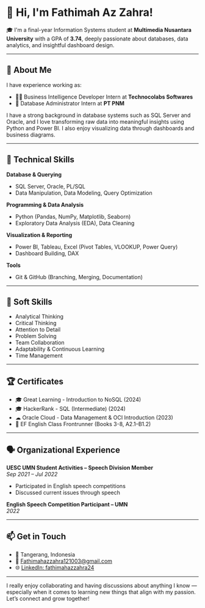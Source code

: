 # 👋 Hi, I'm Fathimah Az Zahra!

🎓 I'm a final-year Information Systems student at **Multimedia Nusantara University** with a GPA of **3.74**, deeply passionate about databases, data analytics, and insightful dashboard design.

---

## 💼 About Me

I have experience working as:
- 👩‍💻 Business Intelligence Developer Intern at **Technocolabs Softwares**
- 🧠 Database Administrator Intern at **PT PNM**

I have a strong background in database systems such as SQL Server and Oracle, and I love transforming raw data into meaningful insights using Python and Power BI. I also enjoy visualizing data through dashboards and business diagrams.

---

## 🚀 Technical Skills

**Database & Querying**  
- SQL Server, Oracle, PL/SQL  
- Data Manipulation, Data Modeling, Query Optimization

**Programming & Data Analysis**  
- Python (Pandas, NumPy, Matplotlib, Seaborn)  
- Exploratory Data Analysis (EDA), Data Cleaning

**Visualization & Reporting**  
- Power BI, Tableau, Excel (Pivot Tables, VLOOKUP, Power Query)  
- Dashboard Building, DAX

**Tools**  
- Git & GitHub (Branching, Merging, Documentation)

---

## 🧠 Soft Skills

- Analytical Thinking  
- Critical Thinking  
- Attention to Detail  
- Problem Solving  
- Team Collaboration  
- Adaptability & Continuous Learning  
- Time Management

---

## 🏆 Certificates

- 🎓 Great Learning - Introduction to NoSQL (2024)  
- 🎓 HackerRank - SQL (Intermediate) (2024)  
- ☁ Oracle Cloud - Data Management & OCI Introduction (2023)  
- 📘 EF English Class Frontrunner (Books 3-8, A2.1–B1.2)

---

## 🗣️ Organizational Experience

**UESC UMN Student Activities – Speech Division Member**  
*Sep 2021 – Jul 2022*  
- Participated in English speech competitions  
- Discussed current issues through speech

**English Speech Competition Participant – UMN**  
*2022*

---

## 📫 Get in Touch

- 📍 Tangerang, Indonesia  
- 📧 [Fathimahazzahra121003@gmail.com](mailto:Fathimahazzahra121003@gmail.com)  
- 🌐 [LinkedIn: fathimahazzahra24](https://www.linkedin.com/in/fathimahazzahra24/)  

---

I really enjoy collaborating and having discussions about anything I know — especially when it comes to learning new things that align with my passion. Let’s connect and grow together!
